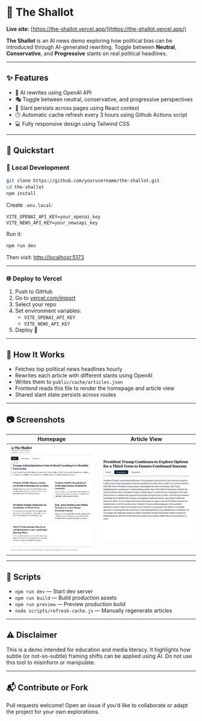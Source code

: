 # 🧅 The Shallot

**Live site:** [https://the-shallot.vercel.app/](https://the-shallot.vercel.app/)

**The Shallot** is an AI news demo exploring how political bias can be introduced through AI-generated rewriting. Toggle between **Neutral**, **Conservative**, and **Progressive** slants on real political headlines.

---

## ✨ Features

- 🤖 AI rewrites using OpenAI API
- 🎭 Toggle between neutral, conservative, and progressive perspectives
- 🧠 Slant persists across pages using React context
- 🕒 Automatic cache refresh every 3 hours using Github Actions script
- 💻 Fully responsive design using Tailwind CSS

---

## 🚀 Quickstart

### 🔨 Local Development
```bash
git clone https://github.com/yourusername/the-shallot.git
cd the-shallot
npm install
```

Create `.env.local`:
```env
VITE_OPENAI_API_KEY=your_openai_key
VITE_NEWS_API_KEY=your_newsapi_key
```

Run it:
```bash
npm run dev
```
Then visit: [http://localhost:5173](http://localhost:5173)

---

### 🌐 Deploy to Vercel
1. Push to GitHub
2. Go to [vercel.com/import](https://vercel.com/import)
3. Select your repo
4. Set environment variables:
   - `VITE_OPENAI_API_KEY`
   - `VITE_NEWS_API_KEY`
5. Deploy 🎉

---

## 🧠 How It Works

- Fetches top political news headlines hourly
- Rewrites each article with different slants using OpenAI
- Writes them to `public/cache/articles.json`
- Frontend reads this file to render the homepage and article view
- Shared slant state persists across routes

---

## 📷 Screenshots

| Homepage | Article View |
|----------|--------------|
| ![Home](public/screenshot-home.png) | ![Article](public/screenshot-article.png) |

---

## 📜 Scripts

- `npm run dev` — Start dev server
- `npm run build` — Build production assets
- `npm run preview` — Preview production build
- `node scripts/refresh-cache.js` — Manually regenerate articles

---

## ⚠️ Disclaimer
This is a demo intended for education and media literacy.
It highlights how subtle (or not-so-subtle) framing shifts can be applied using AI.
Do not use this tool to misinform or manipulate.

---

## 📬 Contribute or Fork
Pull requests welcome! Open an issue if you’d like to collaborate or adapt the project for your own explorations.
